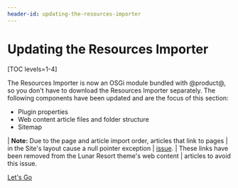 ```yaml
---
header-id: updating-the-resources-importer
---
```


# Updating the Resources Importer

[TOC levels=1-4]

The Resources Importer is now an OSGi module bundled with @product@, so you 
don't have to download the Resources Importer separately. The following 
components have been updated and are the focus of this section:

- Plugin properties
- Web content article files and folder structure
- Sitemap

| **Note:** Due to the page and article import order, articles that link to pages
| in the Site's layout cause a null pointer exception
| [issue](https://issues.liferay.com/browse/LPS-64859).
| These links have been removed from the Lunar Resort theme's web content
| articles to avoid this issue.

<a class="go-link btn btn-primary" href="/docs/7-2/tutorials/-/knowledge_base/t/updating-6-2-liferay-plugin-package-properties">Let's Go<span class="icon-circle-arrow-right"></span></a>

